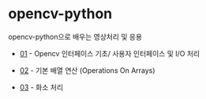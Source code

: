 # opencv-python
opencv-python으로 배우는 영상처리 및 응용 

* [01](Interface/README.md) - Opencv 인터페이스 기초/ 사용자 인터페이스 및 I/O 처리

* [02](operationOnArrays/README.md) - 기본 배열 연산 (Operations On Arrays) 

* [03](pixel/README.md) - 화소 처리